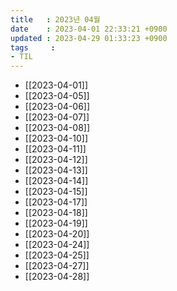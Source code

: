 ```yaml
---
title   : 2023년 04월
date    : 2023-04-01 22:33:21 +0900
updated : 2023-04-29 01:33:23 +0900
tags     : 
- TIL
---
```

- [[2023-04-01]]
- [[2023-04-05]]
- [[2023-04-06]]
- [[2023-04-07]]
- [[2023-04-08]]
- [[2023-04-10]]
- [[2023-04-11]]
- [[2023-04-12]]
- [[2023-04-13]]
- [[2023-04-14]]
- [[2023-04-15]]
- [[2023-04-17]]
- [[2023-04-18]]
- [[2023-04-19]]
- [[2023-04-20]]
- [[2023-04-24]]
- [[2023-04-25]]
- [[2023-04-27]]
- [[2023-04-28]]
